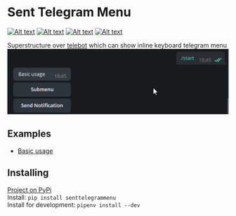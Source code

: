 # Sent Telegram Menu
[![Alt text](https://img.shields.io/pypi/v/senttelegrammenu)](https://pypi.org/project/senttelegrammenu/)
[![Alt text](https://img.shields.io/github/workflow/status/Senteris/SentTelegramMenu/Build%20and%20publish%20Python%20distributions%20to%20PyPI)](https://github.com/Senteris/SentTelegramMenu/actions)
[![Alt text](https://img.shields.io/github/pipenv/locked/python-version/Senteris/SentTelegramMenu)](/)
[![Alt text](https://img.shields.io/github/pipenv/locked/dependency-version/Senteris/SentTelegramMenu/pytelegrambotapi)](https://github.com/eternnoir/pyTelegramBotAPI)  

Superstructure over [telebot](https://github.com/eternnoir/pyTelegramBotAPI)  which can show inline keyboard telegram menu
![Alt text](images/basicusage.gif "Basic usage")
## Examples
- [Basic usage](examples/basic.py) 
## Installing
[Project on PyPi](https://pypi.org/project/senttelegrammenu/)  
Install: `pip install senttelegrammenu`  
Install for development: `pipenv install --dev`  
